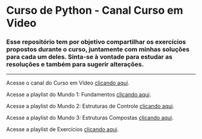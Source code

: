 # Curso de Python - Canal Curso em Video
### Esse repositório tem por objetivo compartilhar os exercícios propostos durante o curso, juntamente com minhas soluções para cada um deles. Sinta-se à vontade para estudar as resoluções e também para sugerir alterações.
 
 ---
 
 Acesse o canal do Curso em Vídeo [clicando aqui](https://www.youtube.com/user/cursosemvideo).
 
 Acesse a playlist do Mundo 1: Fundamentos [clicando aqui](https://www.youtube.com/watch?v=S9uPNppGsGo&list=PLHz_AreHm4dlKP6QQCekuIPky1CiwmdI6).
 
 Acesse a playlist do Mundo 2: Estruturas de Controle [clicando aqui](https://www.youtube.com/watch?v=nJkVHusJp6E&list=PLHz_AreHm4dk_nZHmxxf_J0WRAqy5Czye).
 
 Acesse a playlist do Mundo 3: Estruturas Compostas [clicando aqui](https://www.youtube.com/playlist?list=PLHz_AreHm4dksnH2jVTIVNviIMBVYyFnH).

 Acesse a playlist de Exercícios [clicando aqui](https://www.youtube.com/playlist?list=PLHz_AreHm4dm6wYOIW20Nyg12TAjmMGT-).
